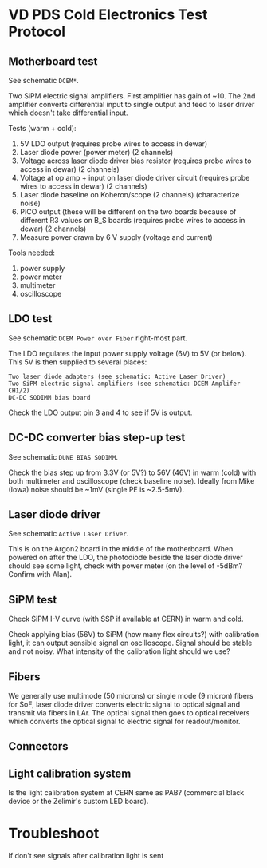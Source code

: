 # VD PDS Cold Electronics Test Protocol

## Motherboard test

See schematic ```DCEM*```.

Two SiPM electric signal amplifiers. First amplifier has gain of ~10. The 2nd amplifier converts differential input to single output and feed to laser driver which doesn't take differential input.

Tests (warm + cold):
1. 5V LDO output (requires probe wires to access in dewar)
2. Laser diode power (power meter) (2 channels)
3. Voltage across laser diode driver bias resistor (requires probe wires to access in dewar) (2 channels)
4. Voltage at op amp + input on laser diode driver circuit (requires probe wires to access in dewar) (2 channels)
5. Laser diode baseline on Koheron/scope (2 channels) (characterize noise)
6. PICO output (these will be different on the two boards because of different R3 values on B_S boards (requires probe wires to access in dewar) (2 channels)
7. Measure power drawn by 6 V supply (voltage and current)

Tools needed:
1. power supply
2. power meter
3. multimeter
4. oscilloscope


## LDO test

See schematic ```DCEM Power over Fiber``` right-most part.

The LDO regulates the input power supply voltage (6V) to 5V (or below). This 5V is then supplied to several places:

```
Two laser diode adapters (see schematic: Active Laser Driver)
Two SiPM electric signal amplifiers (see schematic: DCEM Amplifer CH1/2)
DC-DC SODIMM bias board
```

Check the LDO output pin 3 and 4 to see if 5V is output.

## DC-DC converter bias step-up test

See schematic ```DUNE BIAS SODIMM```.

Check the bias step up from 3.3V (or 5V?) to 56V (46V) in warm (cold) with both multimeter and oscilloscope (check baseline noise). Ideally from Mike (Iowa) noise should be ~1mV (single PE is ~2.5-5mV).

## Laser diode driver

See schematic ```Active Laser Driver```.

This is on the Argon2 board in the middle of the motherboard. When powered on after the LDO, the photodiode beside the laser diode driver should see some light, check with power meter (on the level of -5dBm? Confirm with Alan).

## SiPM test

Check SiPM I-V curve (with SSP if available at CERN) in warm and cold.

Check applying bias (56V) to SiPM (how many flex circuits?) with calibration light, it can output sensible signal on oscilloscope. Signal should be stable and not noisy. What intensity of the calibration light should we use?

## Fibers

We generally use multimode (50 microns) or single mode (9 micron) fibers for SoF, laser diode driver converts electric signal to optical signal and transmit via fibers in LAr. The optical signal then goes to optical receivers which converts the optical signal to electric signal for readout/monitor.

## Connectors

## Light calibration system

Is the light calibration system at CERN same as PAB? (commercial black device or the Zelimir's custom LED board).

# Troubleshoot
If don't see signals after calibration light is sent
